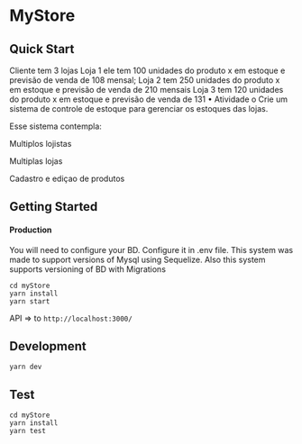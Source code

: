 # MyStore


## Quick Start

Cliente tem 3 lojas Loja 1 ele tem 100 unidades do produto x em estoque e previsão de venda de 108 mensal;
Loja 2 tem 250 unidades do produto x em estoque e previsão de venda de 210 mensais Loja 3 tem 120 unidades do produto x em estoque e previsão de venda de 131
• Atividade
o Crie um sistema de controle de estoque para gerenciar os estoques das lojas.

Esse sistema contempla:

Multiplos lojistas

Multiplas lojas

Cadastro e ediçao de produtos


## Getting Started

#### Production

You will need to configure your BD. Configure it in .env file. This system was made to support versions of Mysql using Sequelize. Also this system supports versioning of BD with Migrations



```
cd myStore
yarn install
yarn start
```

API => to `http://localhost:3000/`


## Development
```
yarn dev
```

## Test
```
cd myStore
yarn install
yarn test
````






 
